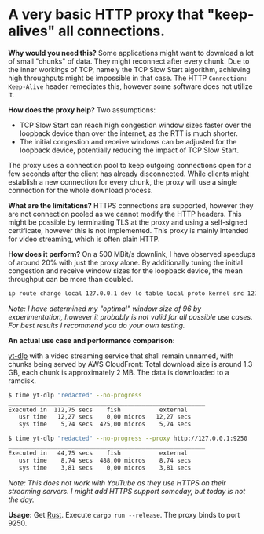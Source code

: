 # A very basic HTTP proxy that "keep-alives" all connections.

**Why would you need this?** Some applications might want to download a lot of small "chunks" of data. They might reconnect after every chunk. Due to the inner workings of TCP, namely the TCP Slow Start algorithm, achieving high throughputs might be impossible in that case. The HTTP `Connection: Keep-Alive` header remediates this, however some software does not utilize it.

**How does the proxy help?** Two assumptions:

- TCP Slow Start can reach high congestion window sizes faster over the loopback device than over the internet, as the RTT is much shorter.
- The initial congestion and receive windows can be adjusted for the loopback device, potentially reducing the impact of TCP Slow Start.

The proxy uses a connection pool to keep outgoing connections open for a few seconds after the client has already disconnected. While clients might establish a new connection for every chunk, the proxy will use a single connection for the whole download process.

**What are the limitations?** HTTPS connections are supported, however they are not connection pooled as we cannot modify the HTTP headers. This might be possible by terminating TLS at the proxy and using a self-signed certificate, however this is not implemented. This proxy is mainly intended for video streaming, which is often plain HTTP.

**How does it perform?** On a 500 MBit/s downlink, I have observed speedups of around 20% with just the proxy alone. By additionally tuning the initial congestion and receive window sizes for the loopback device, the mean throughput can be more than doubled.

```bash
ip route change local 127.0.0.1 dev lo table local proto kernel src 127.0.0.1 initcwnd 96 initrwnd 96
```

*Note: I have determined my "optimal" window size of 96 by experimentation, however it probably is not valid for all possible use cases. For best results I recommend you do your own testing.*

**An actual use case and performance comparison:**

[yt-dlp](https://github.com/yt-dlp/yt-dlp) with a video streaming service that shall remain unnamed, with chunks being served by AWS CloudFront: Total download size is around 1.3 GB, each chunk is approximately 2 MB. The data is downloaded to a ramdisk.

```bash
$ time yt-dlp "redacted" --no-progress
________________________________________________________
Executed in  112,75 secs    fish           external
   usr time   12,27 secs    0,00 micros   12,27 secs
   sys time    5,74 secs  425,00 micros    5,74 secs
```

```bash
$ time yt-dlp "redacted" --no-progress --proxy http://127.0.0.1:9250
________________________________________________________
Executed in   44,75 secs    fish           external
   usr time    8,74 secs  488,00 micros    8,74 secs
   sys time    3,81 secs    0,00 micros    3,81 secs
```

*Note: This does not work with YouTube as they use HTTPS on their streaming servers. I might add HTTPS support someday, but today is not the day.*

**Usage:** Get [Rust](https://www.rust-lang.org/). Execute `cargo run --release`. The proxy binds to port 9250.